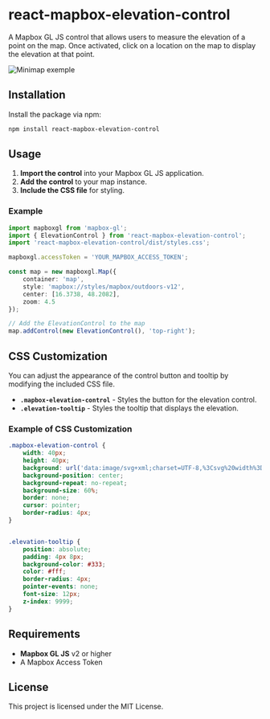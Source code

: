 # react-mapbox-elevation-control

A Mapbox GL JS control that allows users to measure the elevation of a point on the map. Once activated, click on a location on the map to display the elevation at that point.

![Minimap exemple](https://3w-creation.net/demo-react-mapbox-elevation-control.png)

## Installation

Install the package via npm:

```bash
npm install react-mapbox-elevation-control
```

## Usage

1. **Import the control** into your Mapbox GL JS application.
2. **Add the control** to your map instance.
3. **Include the CSS file** for styling.

### Example

```typescript
import mapboxgl from 'mapbox-gl';
import { ElevationControl } from 'react-mapbox-elevation-control';
import 'react-mapbox-elevation-control/dist/styles.css';

mapboxgl.accessToken = 'YOUR_MAPBOX_ACCESS_TOKEN';

const map = new mapboxgl.Map({
    container: 'map', 
    style: 'mapbox://styles/mapbox/outdoors-v12', 
    center: [16.3738, 48.2082], 
    zoom: 4.5
});

// Add the ElevationControl to the map
map.addControl(new ElevationControl(), 'top-right');
```

## CSS Customization

You can adjust the appearance of the control button and tooltip by modifying the included CSS file.

- **`.mapbox-elevation-control`** - Styles the button for the elevation control.
- **`.elevation-tooltip`** - Styles the tooltip that displays the elevation.

### Example of CSS Customization

```css
.mapbox-elevation-control {
    width: 40px;
    height: 40px;
    background: url('data:image/svg+xml;charset=UTF-8,%3Csvg%20width%3D%22100%22%20height%3D%22150%22%20viewBox%3D%220%200%20100%20150%22%20xmlns%3D%22http%3A//www.w3.org/2000/svg%22%3E%3Crect%20x%3D%2210%22%20y%3D%2210%22%20width%3D%2280%22%20height%3D%2215%22%20fill%3D%22black%22%20/%3E%3Cpolygon%20points%3D%2250%2C35%2030%2C65%2070%2C65%22%20fill%3D%22black%22%20/%3E%3Crect%20x%3D%2245%22%20y%3D%2265%22%20width%3D%2210%22%20height%3D%2250%22%20fill%3D%22black%22%20/%3E%3Cpolygon%20points%3D%2250%2C115%2030%2C85%2070%2C85%22%20fill%3D%22black%22%20/%3E%3Crect%20x%3D%2210%22%20y%3D%22125%22%20width%3D%2280%22%20height%3D%2215%22%20fill%3D%22black%22%20/%3E%3C/svg%3E');
    background-position: center;
    background-repeat: no-repeat;
    background-size: 60%;
    border: none;
    cursor: pointer;
    border-radius: 4px;
}


.elevation-tooltip {
    position: absolute;
    padding: 4px 8px;
    background-color: #333;
    color: #fff;
    border-radius: 4px;
    pointer-events: none;
    font-size: 12px;
    z-index: 9999;
}
```

## Requirements

- **Mapbox GL JS** v2 or higher
- A Mapbox Access Token

## License

This project is licensed under the MIT License.

